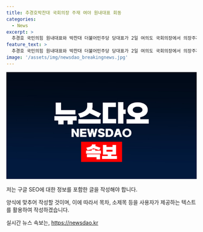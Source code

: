 ```yaml
---
title: 추경호박찬대 국회의장 주재 여야 원내대표 회동
categories:
  - News
excerpt: >
  추경호 국민의힘 원내대표와 박찬대 더불어민주당 당대표가 2일 여의도 국회의장에서 의장주재 여야 원내대표 회동에 참석했다.
feature_text: >
  추경호 국민의힘 원내대표와 박찬대 더불어민주당 당대표가 2일 여의도 국회의장에서 의장주재 여야 원내대표 회동에 참석했다.
image: '/assets/img/newsdao_breakingnews.jpg'
---
```


<p><img src="/assets/img/newsdao_breakingnews.jpg" alt="flaretime 속보" /></p>

<p>저는 구글 SEO에 대한 정보를 포함한 글을 작성해야 합니다. </p>

<p>양식에 맞추어 작성할 것이며, 이에 따라서 목차, 소제목 등을 사용자가 제공하는 텍스트를 활용하여 작성하겠습니다.</p>
실시간 뉴스 속보는, <a href="https://newsdao.kr" rel="dofollow">https://newsdao.kr</a>



